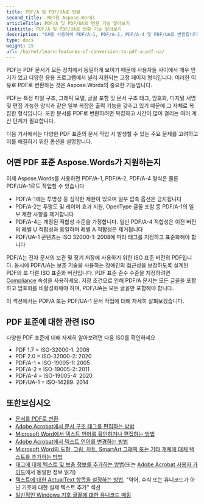 ```yaml
---
title: PDF/A 및 PDF/UA로 변환
second_title: .NET용 Aspose.Words
articleTitle: PDF/A 및 PDF/UA로 변환 기능 알아보기
linktitle: PDF/A 및 PDF/UA로 변환 기능 알아보기
description: "C#를 사용하여 PDF/A-1, PDF/A-2, PDF/A-4 및 PDF/UA로 변환합니다. C#를 사용하여 문서를 변환하려면 가장 적합한 PDF 표준을 선택하세요."
type: docs
weight: 25
url: /ko/net/learn-features-of-conversion-to-pdf-a-pdf-ua/
---
```


PDF는 PDF 문서가 모든 장치에서 동일하게 보이기 때문에 사용자들 사이에서 매우 인기가 있고 다양한 응용 프로그램에서 널리 지원되는 고정 페이지 형식입니다. 이러한 이유로 PDF로 변환하는 것은 Aspose.Words의 중요한 기능입니다.

PDF는 특정 파일 구조, 그래픽 모델, 글꼴 포함 및 문서 구조 태그, 암호화, 디지털 서명 및 편집 가능한 양식과 같은 일부 복잡한 출력 기능을 갖추고 있기 때문에 그 자체로 복잡한 형식입니다. 또한 문서를 PDF로 변환하려면 복잡하고 시간이 많이 걸리는 여러 계산 단계가 필요합니다.

다음 기사에서는 다양한 PDF 표준의 문서 작업 시 발생할 수 있는 주요 문제를 고려하고 이를 해결하기 위한 옵션을 설명합니다.

## 어떤 PDF 표준 Aspose.Words가 지원하는지

이제 Aspose.Words를 사용하면 PDF/A-1, PDF/A-2, PDF/A-4 형식은 물론 PDF/UA-1로도 작업할 수 있습니다

* PDF/A-1에는 투명성 등 심각한 제한이 있으며 일부 압축 옵션은 금지됩니다
* PDF/A-2는 투명도 및 레이어 효과 지원, OpenType 글꼴 포함 등 PDF/A-1의 일부 제한 사항을 제거합니다
* PDF/A-4는 개정된 적합성 수준을 가정합니다. 일반 PDF/A-4 적합성은 이전 버전의 레벨 U 적합성과 동일하며 레벨 A 적합성은 제거됩니다
* PDF/UA-1 콘텐츠는 ISO 32000-1: 2008에 따라 태그를 지정하고 표준화해야 합니다

PDF/A는 전자 문서의 보관 및 장기 저장에 사용하기 위한 ISO 표준 버전의 PDF입니다. 동시에 PDF/UA는 보조 기술을 사용하는 장애인의 접근성을 보장하도록 설계된 PDF의 또 다른 ISO 표준화 버전입니다. PDF 표준 준수 수준을 지정하려면 [Compliance](https://reference.aspose.com/words/net/aspose.words.saving/pdfsaveoptions/compliance/) 속성을 사용하세요. 저장 조건으로 인해 PDF/A 문서는 모든 글꼴을 포함하고 암호화를 비활성화해야 하며, PDF/UA는 모든 글꼴만 포함해야 합니다.

이 섹션에서는 PDF/A 또는 PDF/UA-1 문서 작업에 대해 자세히 살펴보겠습니다.

## PDF 표준에 대한 관련 ISO

다양한 PDF 표준에 대해 자세히 알아보려면 다음 ISO를 확인하세요

* PDF 1.7 = ISO-32000-1: 2008
* PDF 2.0 = ISO-32000-2: 2020
* PDF/A-1 = ISO-19005-1: 2005
* PDF/A-2 = ISO-19005-2: 2011
* PDF/A-4 = ISO-19005-4: 2020
* PDF/UA-1 = ISO-14289: 2014

## 또한보십시오

* [문서를 PDF로 변환](/words/ko/net/convert-a-document-to-pdf/)
* [Adobe Acrobat에서 문서 구조 태그를 편집하는 방법](https://helpx.adobe.com/acrobat/using/editing-document-structure-content-tags.html)
* [Microsoft Word에서 텍스트 언어를 확인하거나 편집하는 방법](https://support.microsoft.com/en-us/office/check-spelling-and-grammar-in-a-different-language-667ba67a-a202-42fd-8596-edc1fa320e00)
* [Adobe Acrobat에서 텍스트 언어를 변경하는 방법](https://helpx.adobe.com/acrobat/using/editing-document-structure-content-tags.html#add_alternate_text_and_supplementary_information_to_tags)
* [Microsoft Word의 도형, 그림, 차트, SmartArt 그래픽 또는 기타 개체에 대체 텍스트를 추가하는 방법](https://support.microsoft.com/en-us/office/add-alternative-text-to-a-shape-picture-chart-smartart-graphic-or-other-object-44989b2a-903c-4d9a-b742-6a75b451c669)
* [태그에 대체 텍스트 및 보충 정보를 추가하는 방법](https://helpx.adobe.com/acrobat/using/create-verify-pdf-accessibility.html)(또는 [Adobe Acrobat 사용자 가이드](https://helpx.adobe.com/acrobat/using/editing-document-structure-content-tags.html#add_alternate_text_and_supplementary_information_to_tags)에서 동일한 정보 읽기)
* [텍스트에 대한 ActualText 항목을 설정하는 방법](https://helpx.adobe.com/acrobat/using/create-verify-pdf-accessibility.html), "약어, 수식 또는 유니코드가 아닌 기호에 대한 실제 텍스트 추가" 섹션
* [일반적인 Windows 기호 글꼴에 대한 유니코드 매핑](http://www.alanwood.net/demos/webdings.html)
